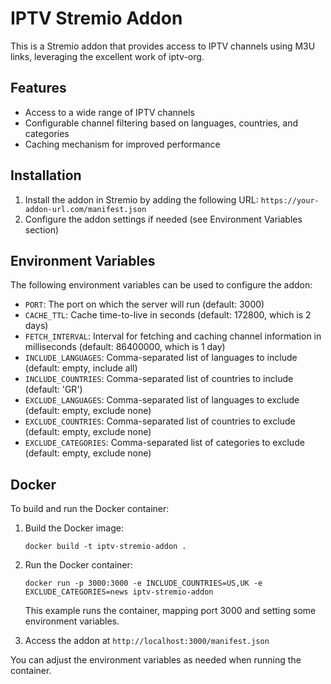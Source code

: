 # IPTV Stremio Addon

This is a Stremio addon that provides access to IPTV channels using M3U links, leveraging the excellent work of iptv-org.

## Features

- Access to a wide range of IPTV channels
- Configurable channel filtering based on languages, countries, and categories
- Caching mechanism for improved performance

## Installation

1. Install the addon in Stremio by adding the following URL: `https://your-addon-url.com/manifest.json`
2. Configure the addon settings if needed (see Environment Variables section)

## Environment Variables

The following environment variables can be used to configure the addon:

- `PORT`: The port on which the server will run (default: 3000)
- `CACHE_TTL`: Cache time-to-live in seconds (default: 172800, which is 2 days)
- `FETCH_INTERVAL`: Interval for fetching and caching channel information in milliseconds (default: 86400000, which is 1 day)
- `INCLUDE_LANGUAGES`: Comma-separated list of languages to include (default: empty, include all)
- `INCLUDE_COUNTRIES`: Comma-separated list of countries to include (default: 'GR')
- `EXCLUDE_LANGUAGES`: Comma-separated list of languages to exclude (default: empty, exclude none)
- `EXCLUDE_COUNTRIES`: Comma-separated list of countries to exclude (default: empty, exclude none)
- `EXCLUDE_CATEGORIES`: Comma-separated list of categories to exclude (default: empty, exclude none)

## Docker

To build and run the Docker container:

1. Build the Docker image:
   ```
   docker build -t iptv-stremio-addon .
   ```

2. Run the Docker container:
   ```
   docker run -p 3000:3000 -e INCLUDE_COUNTRIES=US,UK -e EXCLUDE_CATEGORIES=news iptv-stremio-addon
   ```

   This example runs the container, mapping port 3000 and setting some environment variables.

3. Access the addon at `http://localhost:3000/manifest.json`

You can adjust the environment variables as needed when running the container.